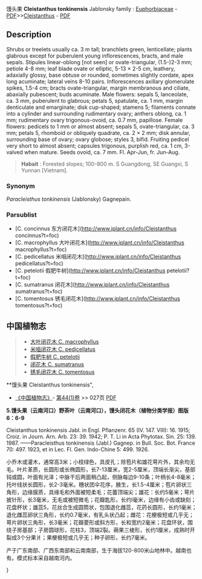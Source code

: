 馒头果 **Cleistanthus tonkinensis** Jablonsky
family : [Euphorbiaceae](http://www.iplant.cn/info/Euphorbiaceae?t=foc) - [PDF](http://www.iplant.cn/foc/pdf/Euphorbiaceae.pdf)>>[Cleistanthus](http://www.iplant.cn/info/Cleistanthus?t=foc) - [PDF](http://www.iplant.cn/foc/pdf/Cleistanthus.pdf)

## Description

Shrubs or treelets usually ca. 3 m tall; branchlets green, lenticellate; plants glabrous except for puberulent young inflorescences, bracts, and male sepals. Stipules linear-oblong [not seen] or ovate-triangular, (1.5-)2-3 mm; petiole 4-8 mm; leaf blade ovate or elliptic, 5-13 × 2-5 cm, leathery, adaxially glossy, base obtuse or rounded, sometimes slightly cordate, apex long acuminate; lateral veins 8-10 pairs. Inflorescences axillary glomerulate spikes, 1.5-4 cm; bracts ovate-triangular, margin membranous and ciliate, abaxially pubescent; buds acuminate. Male flowers: sepals 5, lanceolate, ca. 3 mm, puberulent to glabrous; petals 5, spatulate, ca. 1 mm, margin denticulate and emarginate; disk cup-shaped; stamens 5; filaments connate into a cylinder and surrounding rudimentary ovary; anthers oblong, ca. 1 mm; rudimentary ovary trigonous-ovoid, ca. 0.7 mm, papillose. Female flowers: pedicels to 1 mm or almost absent; sepals 5, ovate-triangular, ca. 3 mm; petals 5, rhomboid or obliquely quadrate, ca. 2 × 2 mm; disk annular, surrounding base of ovary; ovary globose; styles 3, bifid. Fruiting pedicel very short to almost absent; capsules trigonous, purplish red, ca. 1 cm, 3-valved when mature. Seeds ovoid, ca. 7 mm. Fl. Apr-Jun, fr. Jun-Aug.


> **Habait** : 
> Forested slopes; 100-800 m. S Guangdong, SE Guangxi, S Yunnan [Vietnam].

### Synonym
*Paracleisthus tonkinensis* (Jablonsky) Gagnepain.

### Parsublist

* [C.  concinnus  东方闭花木](http://www.iplant.cn/info/Cleistanthus concinnus?t=foc)
* [C.  macrophyllus  大叶闭花木](http://www.iplant.cn/info/Cleistanthus macrophyllus?t=foc)
* [C.  pedicellatus  米咀闭花木](http://www.iplant.cn/info/Cleistanthus pedicellatus?t=foc)
* [C.  petelotii  假肥牛树](http://www.iplant.cn/info/Cleistanthus petelotii?t=foc)
* [C.  sumatranus  闭花木](http://www.iplant.cn/info/Cleistanthus sumatranus?t=foc)
* [C.  tomentosus  锈毛闭花木](http://www.iplant.cn/info/Cleistanthus tomentosus?t=foc)


## 中国植物志

> * [大叶闭花木  C.  macrophyllus](Cleistanthus-macrophyllus-大叶闭花木.md)
> * [米咀闭花木  C.  pedicellatus](Cleistanthus-pedicellatus-米咀闭花木.md)
> * [假肥牛树  C.  petelotii](Cleistanthus-petelotii-假肥牛树.md)
> * [闭花木  C.  sumatranus](Cleistanthus-sumatranus-闭花木.md)
> * [锈毛闭花木  C.  tomentosus](Cleistanthus-tomentosus-锈毛闭花木.md)


**馒头果 Cleistanthus tonkinensis",

* [《中国植物志》](http://www.iplant.cn/frps)- [第44(1)卷](http://www.iplant.cn/frps/vol/44(1)) >> 027页 [PDF](http://www.iplant.cn/frps/pdf/44(1)/027a.PDF)


**5.馒头果（云南河口）野茶叶（云南河口），馒头闭花木（植物分类学报）图版6：6-9**

Cleistanthus tonkinensis Jabl. in Engl. Pflanzenr. 65 (IV. 147. VIII): 16. 1915; Croiz. in Journ. Arn. Arb. 23: 39. 1942; P. T. Li in Acta Phytotax. Sin. 25: 139. 1987. ——Paracleisthus tonkinensis (Jabl.) Gagnep. in Bull. Soc. Bot. France 70: 497. 1923, et in Lec. Fl. Gen. Indo-Chine 5: 499. 1926.

小乔木或灌木，通常高3米；小枝绿色，具皮孔；除苞片和雄花萼片外，其余均无毛。叶片革质，长圆形或长椭圆形，长7-13厘米，宽2-5厘米，顶端长渐尖，基部钝或圆，叶面有光泽；中脉干后两面稍凸起，侧脉每边9-10条；叶柄长4-8毫米；托叶线状长圆形，长2-3毫米。穗状团伞花序，腋生，长1.5-4厘米；苞片卵状三角形，边缘膜质，具缘毛和外面被短柔毛；花蕾顶端尖；雄花：长约5毫米；萼片披针形，长3毫米，无毛或被短微毛；花瓣匙形，长约l毫米，边缘有小齿或缺刻；花盘杯状；雄蕊5，花丝合生成圆筒状，包围退化雌蕊，花药长圆形，长约1毫米；退化雌蕊卵状三角形，长约0.7毫米，有乳头状凸起；雌花：花梗极短或几乎无；萼片卵状三角形，长3毫米；花瓣菱形或斜方形，长和宽约2毫米；花盘环状，围绕子房基部；子房圆球形，花柱3，顶端2裂。蒴果三棱形，长约1厘米，成熟时开裂成3个分果爿；果梗极短或几乎无；种子卵形，长约7毫米。

产于广东南部、广西东南部和云南南部，生于海拔120-800米山地林中。越南也有。模式标本采自越南河内。

}